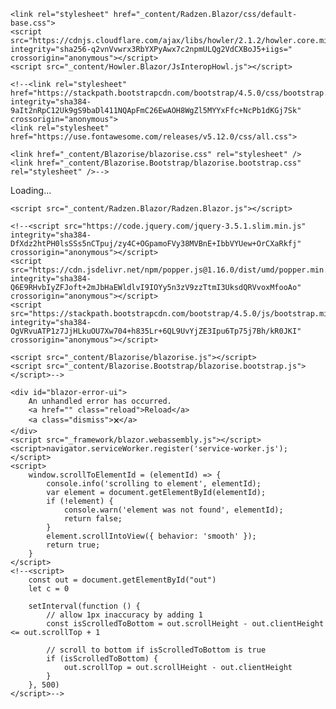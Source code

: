 ﻿<!DOCTYPE html>
<html>

<head>
    <meta charset="utf-8" />
    <meta name="viewport" content="width=device-width, initial-scale=1.0, maximum-scale=1.0, user-scalable=no" />
    <title>UnmaskedApp</title>
    <base href="/" />
    <link href="css/bootstrap/bootstrap.min.css" rel="stylesheet" />
    <link href="css/app.css" rel="stylesheet" />
    <link href="manifest.json" rel="manifest" />
    <link rel="apple-touch-icon" sizes="512x512" href="icon-512.png" />

    <link rel="stylesheet" href="_content/Radzen.Blazor/css/default-base.css">
    <script src="https://cdnjs.cloudflare.com/ajax/libs/howler/2.1.2/howler.core.min.js" integrity="sha256-q2vnVvwrx3RbYXPyAwx7c2npmULQg2VdCXBoJ5+iigs=" crossorigin="anonymous"></script>
    <script src="_content/Howler.Blazor/JsInteropHowl.js"></script>

    <!--<link rel="stylesheet" href="https://stackpath.bootstrapcdn.com/bootstrap/4.5.0/css/bootstrap.min.css" integrity="sha384-9aIt2nRpC12Uk9gS9baDl411NQApFmC26EwAOH8WgZl5MYYxFfc+NcPb1dKGj7Sk" crossorigin="anonymous">
    <link rel="stylesheet" href="https://use.fontawesome.com/releases/v5.12.0/css/all.css">

    <link href="_content/Blazorise/blazorise.css" rel="stylesheet" />
    <link href="_content/Blazorise.Bootstrap/blazorise.bootstrap.css" rel="stylesheet" />-->
</head>

<body>
    <app>Loading...</app>

    <script src="_content/Radzen.Blazor/Radzen.Blazor.js"></script>

    <!--<script src="https://code.jquery.com/jquery-3.5.1.slim.min.js" integrity="sha384-DfXdz2htPH0lsSSs5nCTpuj/zy4C+OGpamoFVy38MVBnE+IbbVYUew+OrCXaRkfj" crossorigin="anonymous"></script>
    <script src="https://cdn.jsdelivr.net/npm/popper.js@1.16.0/dist/umd/popper.min.js" integrity="sha384-Q6E9RHvbIyZFJoft+2mJbHaEWldlvI9IOYy5n3zV9zzTtmI3UksdQRVvoxMfooAo" crossorigin="anonymous"></script>
    <script src="https://stackpath.bootstrapcdn.com/bootstrap/4.5.0/js/bootstrap.min.js" integrity="sha384-OgVRvuATP1z7JjHLkuOU7Xw704+h835Lr+6QL9UvYjZE3Ipu6Tp75j7Bh/kR0JKI" crossorigin="anonymous"></script>

    <script src="_content/Blazorise/blazorise.js"></script>
    <script src="_content/Blazorise.Bootstrap/blazorise.bootstrap.js"></script>-->

    <div id="blazor-error-ui">
        An unhandled error has occurred.
        <a href="" class="reload">Reload</a>
        <a class="dismiss">🗙</a>
    </div>
    <script src="_framework/blazor.webassembly.js"></script>
    <script>navigator.serviceWorker.register('service-worker.js');</script>
    <script>
        window.scrollToElementId = (elementId) => {
            console.info('scrolling to element', elementId);
            var element = document.getElementById(elementId);
            if (!element) {
                console.warn('element was not found', elementId);
                return false;
            }
            element.scrollIntoView({ behavior: 'smooth' });
            return true;
        }
    </script>
    <!--<script>
        const out = document.getElementById("out")
        let c = 0

        setInterval(function () {
            // allow 1px inaccuracy by adding 1
            const isScrolledToBottom = out.scrollHeight - out.clientHeight <= out.scrollTop + 1

            // scroll to bottom if isScrolledToBottom is true
            if (isScrolledToBottom) {
                out.scrollTop = out.scrollHeight - out.clientHeight
            }
        }, 500)
    </script>-->

</body>

</html>
